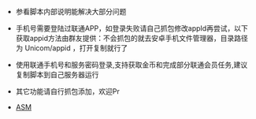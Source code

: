 * 参看脚本内部说明能解决大部分问题  
  
* 手机号需要登陆过联通APP，如登录失败请自己抓包修改appId再尝试，以下获取appid方法由群友提供：不会抓包的就去安卓手机文件管理器，目录路径为 Unicom/appid ，打开复制就行了  
  
* 使用联通手机号和服务密码登录,支持获取金币和完成部分联通会员任务,建议复制脚本到自己服务器运行  
  
* 其它功能请自行抓包添加，欢迎Pr  

* [ASM](https://github.com/lunnlew/AutoSignMachine)  
  
